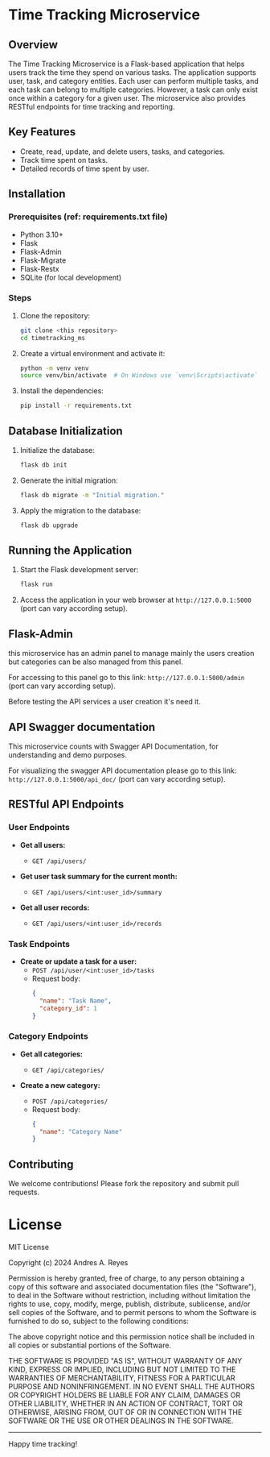 # Time Tracking Microservice

## Overview

The Time Tracking Microservice is a Flask-based application that helps users track the time they spend on various tasks. The application supports user, task, and category entities. Each user can perform multiple tasks, and each task can belong to multiple categories. However, a task can only exist once within a category for a given user. The microservice also provides RESTful endpoints for time tracking and reporting.

## Key Features

- Create, read, update, and delete users, tasks, and categories.
- Track time spent on tasks.
- Detailed records of time spent by user.

## Installation

### Prerequisites (ref: requirements.txt file)

- Python 3.10+
- Flask
- Flask-Admin
- Flask-Migrate
- Flask-Restx
- SQLite (for local development)

### Steps

1. Clone the repository:
    ```sh
    git clone <this repository>
    cd timetracking_ms
    ```

2. Create a virtual environment and activate it:
    ```sh
    python -m venv venv
    source venv/bin/activate  # On Windows use `venv\Scripts\activate`
    ```

3. Install the dependencies:
    ```sh
    pip install -r requirements.txt
    ```

## Database Initialization

1. Initialize the database:
    ```sh
    flask db init
    ```

2. Generate the initial migration:
    ```sh
    flask db migrate -m "Initial migration."
    ```

3. Apply the migration to the database:
    ```sh
    flask db upgrade
    ```

## Running the Application

1. Start the Flask development server:
    ```sh
    flask run
    ```

2. Access the application in your web browser at `http://127.0.0.1:5000` (port can vary according setup).

## Flask-Admin

this microservice has an admin panel to manage mainly the users creation but categories can be also managed from 
this panel.

For accessing to this panel go to this link:
`http://127.0.0.1:5000/admin` (port can vary according setup).

Before testing the API services a user creation it's need it.

## API Swagger documentation

This microservice counts with Swagger API Documentation, for understanding and demo purposes.

For visualizing the swagger API documentation please go to this link:
`http://127.0.0.1:5000/api_doc/` (port can vary according setup).

## RESTful API Endpoints

### User Endpoints

- **Get all users:**
  - `GET /api/users/`

- **Get user task summary for the current month:**
  - `GET /api/users/<int:user_id>/summary`

- **Get all user records:**
  - `GET /api/users/<int:user_id>/records`

### Task Endpoints

- **Create or update a task for a user:**
  - `POST /api/user/<int:user_id>/tasks`
  - Request body:
    ```json
    {
      "name": "Task Name",
      "category_id": 1
    }
    ```

### Category Endpoints

- **Get all categories:**
  - `GET /api/categories/`

- **Create a new category:**
  - `POST /api/categories/`
  - Request body:
    ```json
    {
      "name": "Category Name"
    }
    ```

## Contributing

We welcome contributions! Please fork the repository and submit pull requests.

# License

MIT License

Copyright (c) 2024 Andres A. Reyes

Permission is hereby granted, free of charge, to any person obtaining a copy
of this software and associated documentation files (the "Software"), to deal
in the Software without restriction, including without limitation the rights
to use, copy, modify, merge, publish, distribute, sublicense, and/or sell
copies of the Software, and to permit persons to whom the Software is
furnished to do so, subject to the following conditions:

The above copyright notice and this permission notice shall be included in all
copies or substantial portions of the Software.

THE SOFTWARE IS PROVIDED "AS IS", WITHOUT WARRANTY OF ANY KIND, EXPRESS OR
IMPLIED, INCLUDING BUT NOT LIMITED TO THE WARRANTIES OF MERCHANTABILITY,
FITNESS FOR A PARTICULAR PURPOSE AND NONINFRINGEMENT. IN NO EVENT SHALL THE
AUTHORS OR COPYRIGHT HOLDERS BE LIABLE FOR ANY CLAIM, DAMAGES OR OTHER
LIABILITY, WHETHER IN AN ACTION OF CONTRACT, TORT OR OTHERWISE, ARISING FROM,
OUT OF OR IN CONNECTION WITH THE SOFTWARE OR THE USE OR OTHER DEALINGS IN THE
SOFTWARE.


---

Happy time tracking!